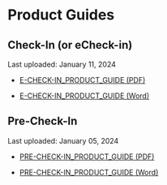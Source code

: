 # Product Guides

## Check-In (or eCheck-in)

Last uploaded: January 11, 2024

- [E-CHECK-IN_PRODUCT_GUIDE (PDF)](https://github.com/department-of-veterans-affairs/va.gov-team/files/13907522/PATIENT.CHECK-IN_PRODUCT_GUIDE.pdf)

- [E-CHECK-IN_PRODUCT_GUIDE (Word)](https://github.com/department-of-veterans-affairs/va.gov-team/files/13907524/PATIENT.CHECK-IN_PRODUCT_GUIDE.docx)



## Pre-Check-In

Last uploaded: January 05, 2024

- [PRE-CHECK-IN_PRODUCT_GUIDE (PDF)](https://github.com/department-of-veterans-affairs/va.gov-team/files/13843024/PRE-CHECK-IN_PRODUCT_GUIDE.pdf)

- [PRE-CHECK-IN_PRODUCT_GUIDE (Word)](https://github.com/department-of-veterans-affairs/va.gov-team/files/13843027/PRE-CHECK-IN_PRODUCT_GUIDE.docx)
